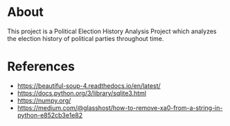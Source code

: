 # About
This project is a Political Election History Analysis Project which analyzes the election history of political parties throughout time.

# References
* https://beautiful-soup-4.readthedocs.io/en/latest/
* https://docs.python.org/3/library/sqlite3.html
* https://numpy.org/
* https://medium.com/@glasshost/how-to-remove-xa0-from-a-string-in-python-e852cb3e1e82

<!--
Todos:
* Need to get export graphs and findings
-->
